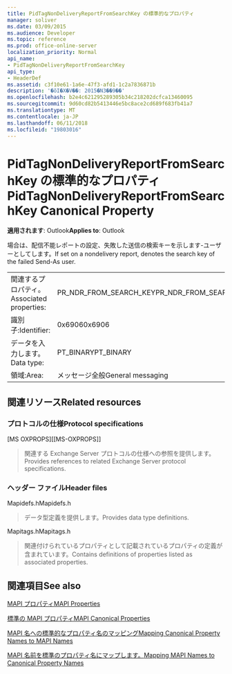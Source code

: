 ```yaml
---
title: PidTagNonDeliveryReportFromSearchKey の標準的なプロパティ
manager: soliver
ms.date: 03/09/2015
ms.audience: Developer
ms.topic: reference
ms.prod: office-online-server
localization_priority: Normal
api_name:
- PidTagNonDeliveryReportFromSearchKey
api_type:
- HeaderDef
ms.assetid: c3f10e61-1a6e-47f3-afd1-1c2a7836871b
description: '�ŏI�X�V��: 2015�N3��9��'
ms.openlocfilehash: b2e4c621295289305b34c218202dcfca13460095
ms.sourcegitcommit: 9d60cd82b5413446e5bc8ace2cd689f683fb41a7
ms.translationtype: MT
ms.contentlocale: ja-JP
ms.lasthandoff: 06/11/2018
ms.locfileid: "19803016"
---
```

# <a name="pidtagnondeliveryreportfromsearchkey-canonical-property"></a><span data-ttu-id="38bfe-103">PidTagNonDeliveryReportFromSearchKey の標準的なプロパティ</span><span class="sxs-lookup"><span data-stu-id="38bfe-103">PidTagNonDeliveryReportFromSearchKey Canonical Property</span></span>

  
  
<span data-ttu-id="38bfe-104">**適用されます**: Outlook</span><span class="sxs-lookup"><span data-stu-id="38bfe-104">**Applies to**: Outlook</span></span> 
  
<span data-ttu-id="38bfe-105">場合は、配信不能レポートの設定、失敗した送信の検索キーを示します-ユーザーとしてします。</span><span class="sxs-lookup"><span data-stu-id="38bfe-105">If set on a nondelivery report, denotes the search key of the failed Send-As user.</span></span>
  
|||
|:-----|:-----|
|<span data-ttu-id="38bfe-106">関連するプロパティ。</span><span class="sxs-lookup"><span data-stu-id="38bfe-106">Associated properties:</span></span>  <br/> |<span data-ttu-id="38bfe-107">PR_NDR_FROM_SEARCH_KEY</span><span class="sxs-lookup"><span data-stu-id="38bfe-107">PR_NDR_FROM_SEARCH_KEY</span></span>  <br/> |
|<span data-ttu-id="38bfe-108">識別子:</span><span class="sxs-lookup"><span data-stu-id="38bfe-108">Identifier:</span></span>  <br/> |<span data-ttu-id="38bfe-109">0x6906</span><span class="sxs-lookup"><span data-stu-id="38bfe-109">0x6906</span></span>  <br/> |
|<span data-ttu-id="38bfe-110">データを入力します。</span><span class="sxs-lookup"><span data-stu-id="38bfe-110">Data type:</span></span>  <br/> |<span data-ttu-id="38bfe-111">PT_BINARY</span><span class="sxs-lookup"><span data-stu-id="38bfe-111">PT_BINARY</span></span>  <br/> |
|<span data-ttu-id="38bfe-112">領域:</span><span class="sxs-lookup"><span data-stu-id="38bfe-112">Area:</span></span>  <br/> |<span data-ttu-id="38bfe-113">メッセージ全般</span><span class="sxs-lookup"><span data-stu-id="38bfe-113">General messaging</span></span>  <br/> |
   
## <a name="related-resources"></a><span data-ttu-id="38bfe-114">関連リソース</span><span class="sxs-lookup"><span data-stu-id="38bfe-114">Related resources</span></span>

### <a name="protocol-specifications"></a><span data-ttu-id="38bfe-115">プロトコルの仕様</span><span class="sxs-lookup"><span data-stu-id="38bfe-115">Protocol specifications</span></span>

<span data-ttu-id="38bfe-116">[MS OXPROPS]</span><span class="sxs-lookup"><span data-stu-id="38bfe-116">[[MS-OXPROPS]]</span></span> 
  
> <span data-ttu-id="38bfe-117">関連する Exchange Server プロトコルの仕様への参照を提供します。</span><span class="sxs-lookup"><span data-stu-id="38bfe-117">Provides references to related Exchange Server protocol specifications.</span></span>
    
### <a name="header-files"></a><span data-ttu-id="38bfe-118">ヘッダー ファイル</span><span class="sxs-lookup"><span data-stu-id="38bfe-118">Header files</span></span>

<span data-ttu-id="38bfe-119">Mapidefs.h</span><span class="sxs-lookup"><span data-stu-id="38bfe-119">Mapidefs.h</span></span>
  
> <span data-ttu-id="38bfe-120">データ型定義を提供します。</span><span class="sxs-lookup"><span data-stu-id="38bfe-120">Provides data type definitions.</span></span>
    
<span data-ttu-id="38bfe-121">Mapitags.h</span><span class="sxs-lookup"><span data-stu-id="38bfe-121">Mapitags.h</span></span>
  
> <span data-ttu-id="38bfe-122">関連付けられているプロパティとして記載されているプロパティの定義が含まれています。</span><span class="sxs-lookup"><span data-stu-id="38bfe-122">Contains definitions of properties listed as associated properties.</span></span>
    
## <a name="see-also"></a><span data-ttu-id="38bfe-123">関連項目</span><span class="sxs-lookup"><span data-stu-id="38bfe-123">See also</span></span>



[<span data-ttu-id="38bfe-124">MAPI プロパティ</span><span class="sxs-lookup"><span data-stu-id="38bfe-124">MAPI Properties</span></span>](mapi-properties.md)
  
[<span data-ttu-id="38bfe-125">標準の MAPI プロパティ</span><span class="sxs-lookup"><span data-stu-id="38bfe-125">MAPI Canonical Properties</span></span>](mapi-canonical-properties.md)
  
[<span data-ttu-id="38bfe-126">MAPI 名への標準的なプロパティ名のマッピング</span><span class="sxs-lookup"><span data-stu-id="38bfe-126">Mapping Canonical Property Names to MAPI Names</span></span>](mapping-canonical-property-names-to-mapi-names.md)
  
[<span data-ttu-id="38bfe-127">MAPI 名前を標準のプロパティ名にマップします。</span><span class="sxs-lookup"><span data-stu-id="38bfe-127">Mapping MAPI Names to Canonical Property Names</span></span>](mapping-mapi-names-to-canonical-property-names.md)

